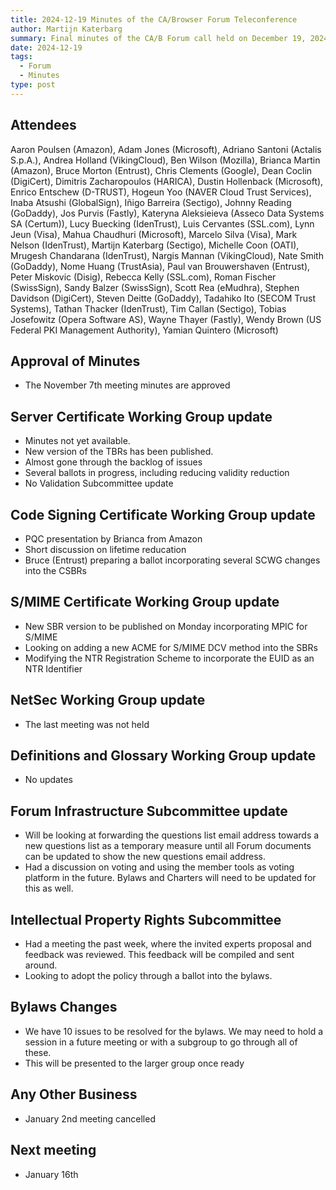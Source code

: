 ```yaml
---
title: 2024-12-19 Minutes of the CA/Browser Forum Teleconference
author: Martijn Katerbarg
summary: Final minutes of the CA/B Forum call held on December 19, 2024.
date: 2024-12-19
tags:
  - Forum
  - Minutes
type: post
---
```


## Attendees
Aaron Poulsen (Amazon), Adam Jones (Microsoft), Adriano Santoni (Actalis S.p.A.), Andrea Holland (VikingCloud), Ben Wilson (Mozilla), Brianca Martin (Amazon), Bruce Morton (Entrust), Chris Clements (Google), Dean Coclin (DigiCert), Dimitris Zacharopoulos (HARICA), Dustin Hollenback (Microsoft), Enrico Entschew (D-TRUST), Hogeun Yoo (NAVER Cloud Trust Services), Inaba Atsushi (GlobalSign), Iñigo Barreira (Sectigo), Johnny Reading (GoDaddy), Jos Purvis (Fastly), Kateryna Aleksieieva (Asseco Data Systems SA (Certum)), Lucy Buecking (IdenTrust), Luis Cervantes (SSL.com), Lynn Jeun (Visa), Mahua Chaudhuri (Microsoft), Marcelo Silva (Visa), Mark Nelson (IdenTrust), Martijn Katerbarg (Sectigo), Michelle Coon (OATI), Mrugesh Chandarana (IdenTrust), Nargis Mannan (VikingCloud), Nate Smith (GoDaddy), Nome Huang (TrustAsia), Paul van Brouwershaven (Entrust), Peter Miskovic (Disig), Rebecca Kelly (SSL.com), Roman Fischer (SwissSign), Sandy Balzer (SwissSign), Scott Rea (eMudhra), Stephen Davidson (DigiCert), Steven Deitte (GoDaddy), Tadahiko Ito (SECOM Trust Systems), Tathan Thacker (IdenTrust), Tim Callan (Sectigo), Tobias Josefowitz (Opera Software AS), Wayne Thayer (Fastly), Wendy Brown (US Federal PKI Management Authority), Yamian Quintero (Microsoft)
 
## Approval of Minutes
- The November 7th meeting minutes are approved
 
## Server Certificate Working Group update
- Minutes not yet available.
- New version of the TBRs has been published.
- Almost gone through the backlog of issues
- Several ballots in progress, including reducing validity reduction
- No Validation Subcommittee update
 
## Code Signing Certificate Working Group update
- PQC presentation by Brianca from Amazon
- Short discussion on lifetime reducation
- Bruce (Entrust) preparing a ballot incorporating several SCWG changes into the CSBRs
 
## S/MIME Certificate Working Group update
- New SBR version to be published on Monday incorporating MPIC for S/MIME
- Looking on adding a new ACME for S/MIME DCV method into the SBRs
- Modifying the NTR Registration Scheme to incorporate the EUID as an NTR Identifier
 
## NetSec Working Group update
- The last meeting was not held
 
## Definitions and Glossary Working Group update
- No updates
 
## Forum Infrastructure Subcommittee update
- Will be looking at forwarding the questions list email address towards a new questions list as a temporary measure until all Forum documents can be updated to show the new questions email address.
- Had a discussion on voting and using the member tools as voting platform in the future. Bylaws and Charters will need to be updated for this as well.
 
## Intellectual Property Rights Subcommittee
- Had a meeting the past week, where the invited experts proposal and feedback was reviewed. This feedback will be compiled and sent around.
- Looking to adopt the policy through a ballot into the bylaws.
 
## Bylaws Changes
- We have 10 issues to be resolved for the bylaws. We may need to hold a session in a future meeting or with a subgroup to go through all of these.
- This will be presented to the larger group once ready
 
## Any Other Business
- January 2nd meeting cancelled
 
## Next meeting
- January 16th
